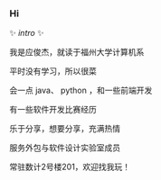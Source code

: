 ### Hi

✨ _intro_ ✨

我是应俊杰，就读于福州大学计算机系

平时没有学习，所以很菜

会一点 java、 python ，和一些前端开发

有一些软件开发比赛经历

乐于分享，想要分享，充满热情

服务外包与软件设计实验室成员

常驻数计2号楼201，欢迎找我玩！
